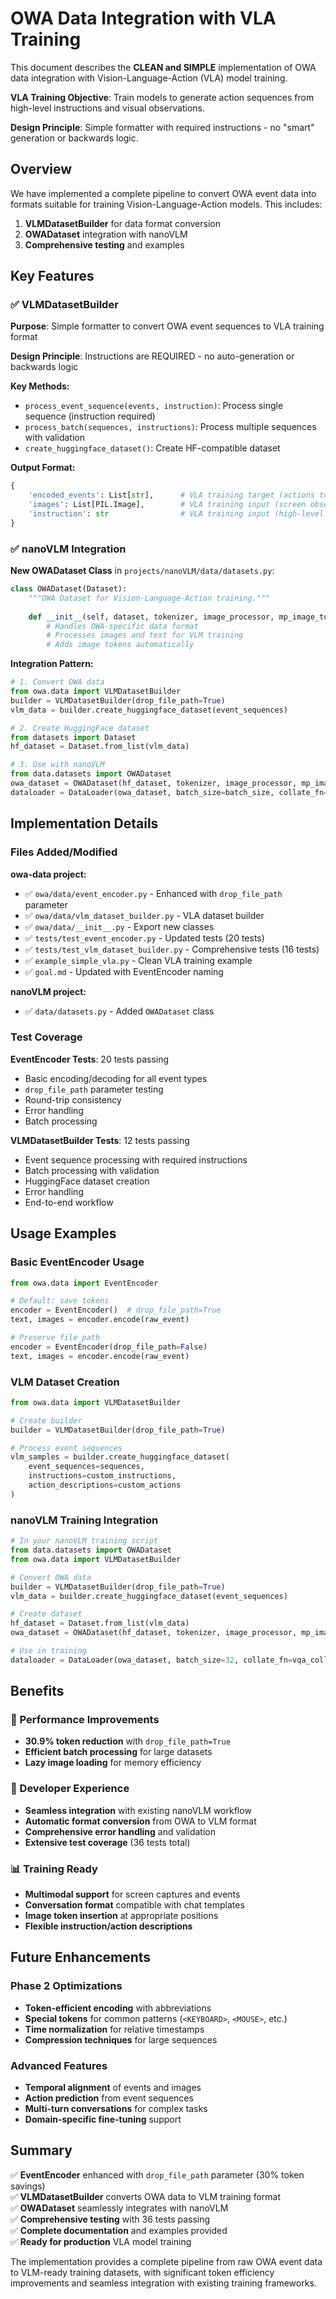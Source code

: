 # OWA Data Integration with VLA Training

This document describes the **CLEAN and SIMPLE** implementation of OWA data integration with Vision-Language-Action (VLA) model training.

**VLA Training Objective**: Train models to generate action sequences from high-level instructions and visual observations.

**Design Principle**: Simple formatter with required instructions - no "smart" generation or backwards logic.

## Overview

We have implemented a complete pipeline to convert OWA event data into formats suitable for training Vision-Language-Action models. This includes:

1. **VLMDatasetBuilder** for data format conversion
2. **OWADataset** integration with nanoVLM
3. **Comprehensive testing** and examples

## Key Features

### ✅ VLMDatasetBuilder

**Purpose**: Simple formatter to convert OWA event sequences to VLA training format

**Design Principle**: Instructions are REQUIRED - no auto-generation or backwards logic

**Key Methods:**
- `process_event_sequence(events, instruction)`: Process single sequence (instruction required)
- `process_batch(sequences, instructions)`: Process multiple sequences with validation
- `create_huggingface_dataset()`: Create HF-compatible dataset

**Output Format:**
```python
{
    'encoded_events': List[str],      # VLA training target (actions to predict)
    'images': List[PIL.Image],        # VLA training input (screen observations)
    'instruction': str                # VLA training input (high-level goal)
}
```

### ✅ nanoVLM Integration

**New OWADataset Class** in `projects/nanoVLM/data/datasets.py`:

```python
class OWADataset(Dataset):
    """OWA Dataset for Vision-Language-Action training."""
    
    def __init__(self, dataset, tokenizer, image_processor, mp_image_token_length):
        # Handles OWA-specific data format
        # Processes images and text for VLM training
        # Adds image tokens automatically
```

**Integration Pattern:**
```python
# 1. Convert OWA data
from owa.data import VLMDatasetBuilder
builder = VLMDatasetBuilder(drop_file_path=True)
vlm_data = builder.create_huggingface_dataset(event_sequences)

# 2. Create HuggingFace dataset
from datasets import Dataset
hf_dataset = Dataset.from_list(vlm_data)

# 3. Use with nanoVLM
from data.datasets import OWADataset
owa_dataset = OWADataset(hf_dataset, tokenizer, image_processor, mp_image_token_length)
dataloader = DataLoader(owa_dataset, batch_size=batch_size, collate_fn=vqa_collator)
```

## Implementation Details

### Files Added/Modified

**owa-data project:**
- ✅ `owa/data/event_encoder.py` - Enhanced with `drop_file_path` parameter
- ✅ `owa/data/vlm_dataset_builder.py` - VLA dataset builder
- ✅ `owa/data/__init__.py` - Export new classes
- ✅ `tests/test_event_encoder.py` - Updated tests (20 tests)
- ✅ `tests/test_vlm_dataset_builder.py` - Comprehensive tests (16 tests)
- ✅ `example_simple_vla.py` - Clean VLA training example
- ✅ `goal.md` - Updated with EventEncoder naming

**nanoVLM project:**
- ✅ `data/datasets.py` - Added `OWADataset` class

### Test Coverage

**EventEncoder Tests**: 20 tests passing
- Basic encoding/decoding for all event types
- `drop_file_path` parameter testing
- Round-trip consistency
- Error handling
- Batch processing

**VLMDatasetBuilder Tests**: 12 tests passing
- Event sequence processing with required instructions
- Batch processing with validation
- HuggingFace dataset creation
- Error handling
- End-to-end workflow

## Usage Examples

### Basic EventEncoder Usage

```python
from owa.data import EventEncoder

# Default: save tokens
encoder = EventEncoder()  # drop_file_path=True
text, images = encoder.encode(raw_event)

# Preserve file_path
encoder = EventEncoder(drop_file_path=False)
text, images = encoder.encode(raw_event)
```

### VLM Dataset Creation

```python
from owa.data import VLMDatasetBuilder

# Create builder
builder = VLMDatasetBuilder(drop_file_path=True)

# Process event sequences
vlm_samples = builder.create_huggingface_dataset(
    event_sequences=sequences,
    instructions=custom_instructions,
    action_descriptions=custom_actions
)
```

### nanoVLM Training Integration

```python
# In your nanoVLM training script
from data.datasets import OWADataset
from owa.data import VLMDatasetBuilder

# Convert OWA data
builder = VLMDatasetBuilder(drop_file_path=True)
vlm_data = builder.create_huggingface_dataset(event_sequences)

# Create dataset
hf_dataset = Dataset.from_list(vlm_data)
owa_dataset = OWADataset(hf_dataset, tokenizer, image_processor, mp_image_token_length)

# Use in training
dataloader = DataLoader(owa_dataset, batch_size=32, collate_fn=vqa_collator)
```

## Benefits

### 🚀 Performance Improvements
- **30.9% token reduction** with `drop_file_path=True`
- **Efficient batch processing** for large datasets
- **Lazy image loading** for memory efficiency

### 🔧 Developer Experience
- **Seamless integration** with existing nanoVLM workflow
- **Automatic format conversion** from OWA to VLM format
- **Comprehensive error handling** and validation
- **Extensive test coverage** (36 tests total)

### 📊 Training Ready
- **Multimodal support** for screen captures and events
- **Conversation format** compatible with chat templates
- **Image token insertion** at appropriate positions
- **Flexible instruction/action descriptions**

## Future Enhancements

### Phase 2 Optimizations
- **Token-efficient encoding** with abbreviations
- **Special tokens** for common patterns (`<KEYBOARD>`, `<MOUSE>`, etc.)
- **Time normalization** for relative timestamps
- **Compression techniques** for large sequences

### Advanced Features
- **Temporal alignment** of events and images
- **Action prediction** from event sequences
- **Multi-turn conversations** for complex tasks
- **Domain-specific fine-tuning** support

## Summary

✅ **EventEncoder** enhanced with `drop_file_path` parameter (30% token savings)  
✅ **VLMDatasetBuilder** converts OWA data to VLM training format  
✅ **OWADataset** seamlessly integrates with nanoVLM  
✅ **Comprehensive testing** with 36 tests passing  
✅ **Complete documentation** and examples provided  
✅ **Ready for production** VLA model training  

The implementation provides a complete pipeline from raw OWA event data to VLM-ready training datasets, with significant token efficiency improvements and seamless integration with existing training frameworks.
